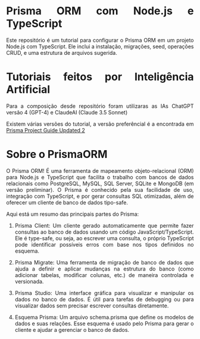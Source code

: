 <div align="justify">

# Prisma ORM com Node.js e TypeScript

Este repositório é um tutorial para configurar o Prisma ORM em um projeto Node.js com TypeScript. Ele inclui a instalação, migrações, seed, operações CRUD, e uma estrutura de arquivos sugerida.

# Tutoriais feitos por Inteligência Artificial

Para a composição desde repositório foram utilizaras as IAs ChatGPT versão 4 (GPT-4) e ClaudeAI (Claude 3.5 Sonnet)

Existem várias versões do tutorial, a versão preferêncial é a encontrada em <a href="chatGPT_mds/Prisma_Project_Guide_Updated_2.md">Prisma Project Guide Updated 2</a>

# Sobre o PrismaORM

O Prisma ORM! É uma ferramenta de mapeamento objeto-relacional (ORM) para Node.js e TypeScript que facilita o trabalho com bancos de dados relacionais como PostgreSQL, MySQL, SQL Server, SQLite e MongoDB (em versão preliminar). O Prisma é conhecido pela sua facilidade de uso, integração com TypeScript, e por gerar consultas SQL otimizadas, além de oferecer um cliente de banco de dados tipo-safe.

Aqui está um resumo das principais partes do Prisma:

1. Prisma Client: Um cliente gerado automaticamente que permite fazer consultas ao banco de dados usando um código JavaScript/TypeScript. Ele é type-safe, ou seja, ao escrever uma consulta, o próprio TypeScript pode identificar possíveis erros com base nos tipos definidos no esquema.

2. Prisma Migrate: Uma ferramenta de migração de banco de dados que ajuda a definir e aplicar mudanças na estrutura do banco (como adicionar tabelas, modificar colunas, etc.) de maneira controlada e versionada.

3. Prisma Studio: Uma interface gráfica para visualizar e manipular os dados no banco de dados. É útil para tarefas de debugging ou para visualizar dados sem precisar escrever consultas diretamente.

4. Esquema Prisma: Um arquivo schema.prisma que define os modelos de dados e suas relações. Esse esquema é usado pelo Prisma para gerar o cliente e ajudar a gerenciar o banco de dados.

</div>

